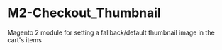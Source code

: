 # M2-Checkout_Thumbnail
Magento 2 module for setting a fallback/default thumbnail image in the cart's items
